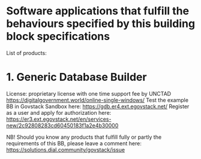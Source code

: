 # Software applications that fulfill the behaviours specified by this building block specifications

List of products:
# 1. Generic Database Builder 
License: proprietary license with one time support fee by UNCTAD https://digitalgovernment.world/online-single-windows/ 
Test the example BB in Govstack Sandbox here: https://gdb.er4.ext.egovstack.net/ Register as a user and apply for authorization here: https://er3.ext.egovstack.net/en/services-new/2c92808283cd60450183f1a2e4b30000



NB! Should you know any products that fulfill fully or partly the requirements of this BB, please leave a comment here: https://solutions.dial.community/govstack/issue
